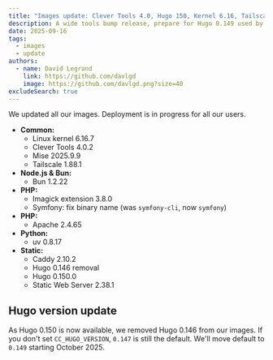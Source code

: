 ```yaml
---
title: "Images update: Clever Tools 4.0, Hugo 150, Kernel 6.16, Tailscale 1.88"
description: A wide tools bump release, prepare for Hugo 0.149 used by default
date: 2025-09-16
tags:
  - images
  - update
authors:
  - name: David Legrand
    link: https://github.com/davlgd
    image: https://github.com/davlgd.png?size=40
excludeSearch: true
---
```


We updated all our images. Deployment is in progress for all our users.

* **Common:**
  * Linux kernel 6.16.7
  * Clever Tools 4.0.2
  * Mise 2025.9.9
  * Tailscale 1.88.1
* **Node.js & Bun:**
  * Bun 1.2.22
* **PHP:**
  * Imagick extension 3.8.0
  * Symfony: fix binary name (was `symfony-cli`, now `symfony`)
* **PHP:**
  * Apache 2.4.65
* **Python:**
  * uv 0.8.17
* **Static:**
  * Caddy 2.10.2
  * Hugo 0.146 removal
  * Hugo 0.150.0
  * Static Web Server 2.38.1

## Hugo version update

As Hugo 0.150 is now available, we removed Hugo 0.146 from our images. If you don't set `CC_HUGO_VERSION`, `0.147` is still the default. We'll move default to `0.149` starting October 2025.
